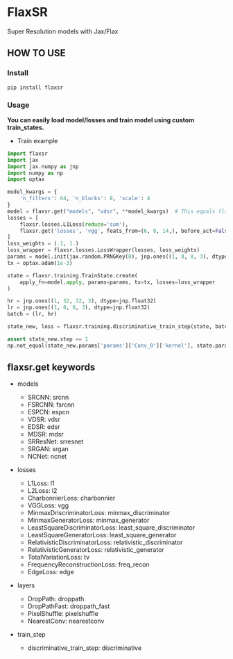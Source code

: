 # FlaxSR

Super Resolution models with Jax/Flax

## HOW TO USE

### Install
```shell
pip install flaxsr
```

### Usage
<b> You can easily load model/losses and train model using custom train_states. </b>

 - Train example
```python
import flaxsr
import jax
import jax.numpy as jnp
import numpy as np
import optax

model_kwargs = {
    'n_filters': 64, 'n_blocks': 8, 'scale': 4
}
model = flaxsr.get("models", "vdsr", **model_kwargs)  # This equals flaxsr.models.VDSR(**model_kwargs)
losses = [
    flaxsr.losses.L1Loss(reduce='sum'),
    flaxsr.get('losses', 'vgg', feats_from=(6, 8, 14,), before_act=False, reduce='mean')
]
loss_weights = (.1, 1.)
loss_wrapper = flaxsr.losses.LossWrapper(losses, loss_weights)
params = model.init(jax.random.PRNGKey(0), jnp.ones((1, 8, 8, 3), dtype=jnp.float32))
tx = optax.adam(1e-3)

state = flaxsr.training.TrainState.create(
    apply_fn=model.apply, params=params, tx=tx, losses=loss_wrapper
)

hr = jnp.ones((1, 32, 32, 3), dtype=jnp.float32)
lr = jnp.ones((1, 8, 8, 3), dtype=jnp.float32)
batch = (lr, hr)

state_new, loss = flaxsr.training.discriminative_train_step(state, batch)

assert state_new.step == 1
np.not_equal(state_new.params['params']['Conv_0']['kernel'], state.params['params']['Conv_0']['kernel'])
```


## flaxsr.get keywords
 - models
   - SRCNN: srcnn
   - FSRCNN: fsrcnn
   - ESPCN: espcn
   - VDSR: vdsr
   - EDSR: edsr
   - MDSR: mdsr
   - SRResNet: srresnet
   - SRGAN: srgan
   - NCNet: ncnet
   
 - losses
   - L1Loss: l1
   - L2Loss: l2
   - CharbonnierLoss: charbonnier
   - VGGLoss: vgg
   - MinmaxDriscriminatorLoss: minmax_discriminator
   - MinmaxGeneratorLoss: minmax_generator
   - LeastSquareDiscriminatorLoss: least_square_discriminator
   - LeastSquareGeneratorLoss: least_square_generator
   - RelativisticDiscriminatorLoss: relativistic_discriminator
   - RelativisticGeneratorLoss: relativistic_generator
   - TotalVariationLoss: tv
   - FrequencyReconstructionLoss: freq_recon
   - EdgeLoss: edge
   
 - layers
   - DropPath: droppath
   - DropPathFast: droppath_fast
   - PixelShuffle: pixelshuffle
   - NearestConv: nearestconv
 
 - train_step
   - discriminative_train_step: discriminative
 